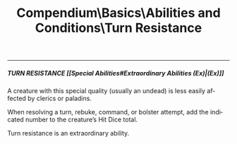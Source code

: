 ﻿---
lang: en
aliases: [Turn Resistance]
title: Compendium\Basics\Abilities and Conditions\Turn Resistance
tag: Abilities, Conditions
---

---
##### TURN RESISTANCE [[Special Abilities#Extraordinary Abilities (Ex)|(Ex)]]

A creature with this special quality (usually an undead) is less easily affected by clerics or paladins. 

When resolving a turn, rebuke, command, or bolster attempt, add the indicated number to the creature’s Hit Dice total.  

Turn resistance is an extraordinary ability.


<br><br>
---

